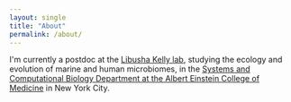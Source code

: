```yaml
---
layout: single
title: "About"
permalink: /about/
---
```


I'm currently a postdoc at the [Libusha Kelly lab](http://www.kellylab.org/), studying the ecology and evolution of marine and human microbiomes, in the [Systems and Computational Biology Department at the Albert Einstein College of Medicine](https://www.einstein.yu.edu/departments/systems-computational-biology/) in New York City.
